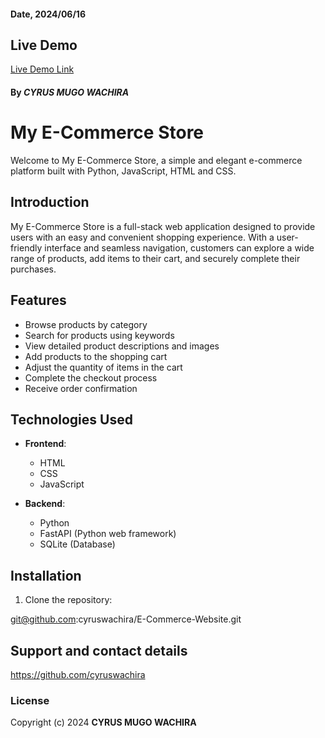 #### Date, 2024/06/16

## Live Demo
[Live Demo Link]()

#### By *CYRUS MUGO WACHIRA*


# My E-Commerce Store

Welcome to My E-Commerce Store, a simple and elegant e-commerce platform built with Python, JavaScript, HTML and  CSS.



## Introduction

My E-Commerce Store is a full-stack web application designed to provide users with an easy and convenient shopping experience. With a user-friendly interface and seamless navigation, customers can explore a wide range of products, add items to their cart, and securely complete their purchases.

## Features

- Browse products by category
- Search for products using keywords
- View detailed product descriptions and images
- Add products to the shopping cart
- Adjust the quantity of items in the cart
- Complete the checkout process
- Receive order confirmation

## Technologies Used

- **Frontend**:
  - HTML
  - CSS
  - JavaScript

- **Backend**:
  - Python
  - FastAPI (Python web framework)
  - SQLite (Database)

## Installation

1. Clone the repository:

git@github.com:cyruswachira/E-Commerce-Website.git

## Support and contact details
https://github.com/cyruswachira

### License
Copyright (c) 2024 **CYRUS MUGO WACHIRA**
